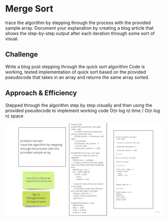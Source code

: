 # Merge Sort

trace the algorithm by stepping through the process with the provided sample array. Document your explanation by creating a blog article that shows the step-by-step output after each iteration through some sort of visual.

## Challenge

Write a blog post stepping through the quick sort algorithm
Code is working, tested implementation of quick sort based on the provided pseudocode that takes in an array and returns the same array sorted.

## Approach & Efficiency

Stepped through the algorithm step by step visually and then using the provided pseudocode to implement working code O(n log n) time / O(n log n) space

![whiteboard](../assest/challenge28.jpg)

